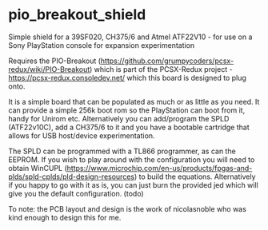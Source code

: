 # pio_breakout_shield

Simple shield for a 39SF020, CH375/6 and Atmel ATF22V10 - for use on a Sony PlayStation console for expansion experimentation

Requires the PIO-Breakout (https://github.com/grumpycoders/pcsx-redux/wiki/PIO-Breakout) which is part of the PCSX-Redux project - https://pcsx-redux.consoledev.net/ which this board is designed to plug onto.

It is a simple board that can be populated as much or as little as you need. It can provide a simple 256k boot rom so the PlayStation can boot from it, handy for Unirom etc. Alternatively you can add/program the SPLD (ATF22v10C), add a CH375/6 to it and you have a bootable cartridge that allows for USB host/device experimentation. 

The SPLD can be programmed with a TL866 programmer, as can the EEPROM. If you wish to play around with the configuration you will need to obtain WinCUPL (https://www.microchip.com/en-us/products/fpgas-and-plds/spld-cplds/pld-design-resources) to build the equations. Alternatively if you happy to go with it as is, you can just burn the provided jed which will give you the default configuration. (todo)



To note: the PCB layout and design is the work of nicolasnoble who was kind enough to design this for me.
